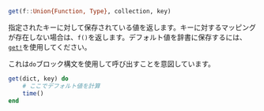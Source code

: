 ```julia
get(f::Union{Function, Type}, collection, key)
```

指定されたキーに対して保存されている値を返します。キーに対するマッピングが存在しない場合は、`f()`を返します。デフォルト値を辞書に保存するには、[`get!`](@ref)を使用してください。

これは`do`ブロック構文を使用して呼び出すことを意図しています。

```julia
get(dict, key) do
    # ここでデフォルト値を計算
    time()
end
```
